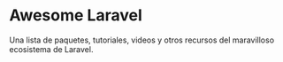 # Awesome Laravel
Una lista de paquetes, tutoriales, videos y otros recursos del maravilloso ecosistema de Laravel.
